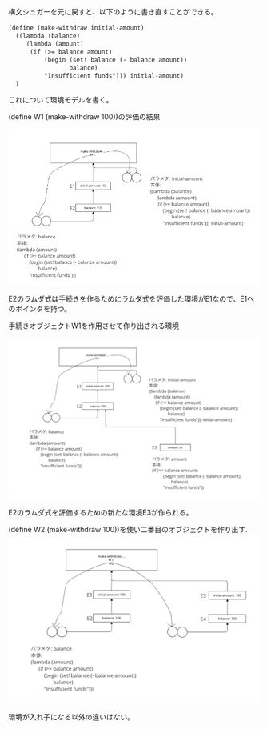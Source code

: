 構文シュガーを元に戻すと、以下のように書き直すことができる。

```racket
(define (make-withdraw initial-amount)
  ((lambda (balance)
     (lambda (amount)
      (if (>= balance amount)
          (begin (set! balance (- balance amount))
                 balance)
          "Insufficient funds"))) initial-amount)
  )
  ```

これについて環境モデルを書く。


(define W1 (make-withdraw 100))の評価の結果

![alt text](image.png)

E2のラムダ式は手続きを作るためにラムダ式を評価した環境がE1なので、E1へのポインタを持つ。


手続きオブジェクトW1を作用させて作り出される環境

![alt text](image-1.png)

E2のラムダ式を評価するための新たな環境E3が作られる。

(define W2 (make-withdraw 100))を使い二番目のオブジェクトを作り出す.
![alt text](image-2.png)

環境が入れ子になる以外の違いはない。